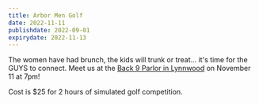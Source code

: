 ```yaml
---
title: Arbor Men Golf
date: 2022-11-11
publishdate: 2022-09-01
expirydate: 2022-11-13
---
```


The women have had brunch, the kids will trunk or treat... it's time for the GUYS to connect. Meet us at the [Back 9 Parlor in Lynnwood](https://back9parlor.com/) on November 11 at 7pm!

Cost is $25 for 2 hours of simulated golf competition.

